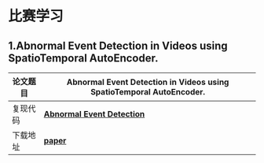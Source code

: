 # 比赛学习

## 1.**Abnormal Event Detection in Videos using SpatioTemporal AutoEncoder**.

| 论文题目 | **Abnormal Event Detection in Videos using SpatioTemporal AutoEncoder**. |
| -------- | ------------------------------------------------------------ |
| 复现代码 | [**Abnormal Event Detection**](AI%20City/Abnormal_video)     |
| 下载地址 | [**paper**](https://arxiv.org/abs/1701.01546)                |

